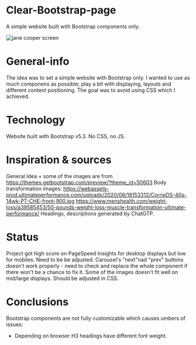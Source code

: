 # Clear-Bootstrap-page
A simple website built with Bootstrap components only. 

![jane cooper screen](https://user-images.githubusercontent.com/122927097/218562399-b54e1e5d-437f-491c-ae70-900c60c3ef58.png)

# General-info 
The idea was to set a simple website with Bootstrap only. I wanted to use as much componens as possible; play a bit with displaying, layouts and different content positioning. The goal was to avoid using CSS which I achieved.

# Technology
Website built with Bootstrap v5.3. No CSS, no JS.

# Inspiration & sources
General Idea + some of the images are from https://themes.getbootstrap.com/preview/?theme_id=50603
Body transformation images:
https://webassets-prod.ultimateperformance.com/uploads/2020/08/18153312/CorrieDS-40s-14wk-PT-CHE-front-900.jpg
https://www.menshealth.com/weight-loss/a39585453/50-pounds-weight-loss-muscle-transformation-ultimate-performance/
Headings, descriptions generated by ChatGTP.

# Status
Project got high score on PageSpeed Insights for desktop displays but low for mobiles. Need to be be adjusted. Carousel's "next"nad "prev" buttons doesn't work properly - need to check and replace the whole component if there won't be a chance to fix it. Some of the images doesn't fit well on mid/large displays. Should be adjusted in CSS.

# Conclusions
Bootstrap components are not fully customizable which causes umbers of issues: 
* Depending on browser H3 headings have different font weight.
